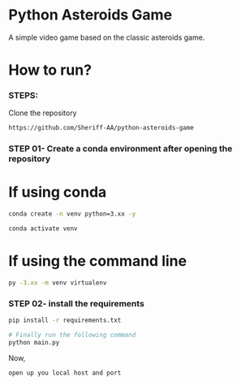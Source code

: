 # Python Asteroids Game
A simple video game based on the classic asteroids game.

# How to run?
### STEPS:

Clone the repository

```bash
https://github.com/Sheriff-AA/python-asteroids-game
```
### STEP 01- Create a conda environment after opening the repository 
# If using conda

```bash
conda create -n venv python=3.xx -y
```

```bash
conda activate venv
```
# If using the command line

```bash
py -3.xx -m venv virtualenv
```

### STEP 02- install the requirements
```bash
pip install -r requirements.txt
```

```bash
# Finally run the following command
python main.py
```

Now,
```bash
open up you local host and port
```
